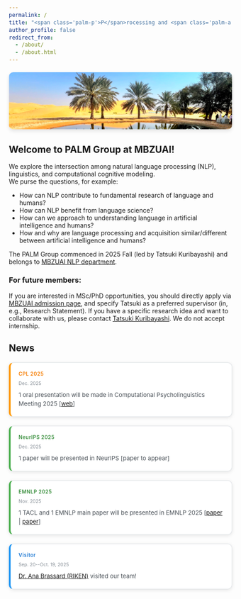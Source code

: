 ```yaml
---
permalink: /
title: "<span class='palm-p'>P</span>rocessing and <span class='palm-a'>A</span>cquisition of <span class='palm-l'>L</span>anguage in <span class='palm-m'>M</span>achines and <span class='palm-m'>M</span>ind (<span class='palm-p'>P</span><span class='palm-a'>A</span><span class='palm-l'>L</span><span class='palm-m'>M</span>) Group <img src='/images/palm-logo.png' alt='PALM Logo' class='title-logo'>"
author_profile: false
redirect_from:
  - /about/
  - /about.html
---
```


<div style="text-align: center; margin: 20px 0;">
  <img src="/images/dessert.png" alt="Dessert" style="max-width: 100%; height: auto; border-radius: 10px; box-shadow: 0 4px 8px rgba(0,0,0,0.1);">
</div>

## Welcome to PALM Group at MBZUAI!
We explore the intersection among natural language processing (NLP), linguistics, and computational cognitive modeling.  
We purse the questions, for example:
- How can NLP contribute to fundamental research of language and humans? 
- How can NLP benefit from language science? 
- How can we approach to understanding language in artificial intelligence and humans?
- How and why are language processing and acquisition similar/different between artificial intelligence and humans? 

The PALM Group commenced in 2025 Fall (led by Tatsuki Kuribayashi) and belongs to <a href="https://mbzuai.ac.ae/research-department/natural-language-processing-department/">MBZUAI NLP department</a>.


### For future members:
If you are interested in MSc/PhD opportunities, you should directly apply via <a href="https://mbzuai.ac.ae/study/graduate-admission-process/">MBZUAI admission page</a>, and specify Tatsuki as a preferred supervisor (in, e.g., Research Statement).
If you have a specific research idea and want to collaborate with us, please contact <a href="https://kuribayashi4.github.io/">Tatsuki Kuribayashi</a>. We do not accept internship.

## News

<style>
.news-grid {
  display: grid;
  grid-template-columns: repeat(auto-fit, minmax(320px, 1fr));
  gap: 20px;
  margin: 20px 0;
}

.news-card {
  background: white;
  border: 1px solid #dee2e6;
  border-radius: 10px;
  overflow: hidden;
  transition: all 0.3s ease;
  box-shadow: 0 2px 8px rgba(0,0,0,0.1);
}

.news-card:hover {
  box-shadow: 0 8px 25px rgba(0,0,0,0.15);
  transform: translateY(-3px);
}

.news-image {
  width: 100%;
  height: 180px;
  object-fit: cover;
  border-bottom: 1px solid #dee2e6;
}

.news-content-wrapper {
  padding: 18px;
}

.news-date {
  font-size: 0.8em;
  color: #6c757d;
  font-weight: 600;
  margin-bottom: 8px;
  letter-spacing: 0.5px;
}

.news-actual-date {
  font-size: 0.75em;
  color: #868e96;
  font-weight: 400;
  margin-bottom: 10px;
  text-transform: none;
}

.news-content {
  color: #495057;
  line-height: 1.5;
  font-size: 0.95em;
}

.news-highlight {
  border-left: 4px solid #2196f3;
}

.news-highlight .news-date {
  color: #1976d2;
}

.news-achievement {
  border-left: 4px solid #ff9800;
}

.news-achievement .news-date {
  color: #f57c00;
}

.news-publication {
  border-left: 4px solid #4caf50;
}

.news-publication .news-date {
  color: #388e3c;
}

.news-image-placeholder {
  width: 100%;
  height: 180px;
  background: linear-gradient(135deg, #f8f9fa 0%, #e9ecef 100%);
  display: flex;
  align-items: center;
  justify-content: center;
  font-size: 48px;
  color: #adb5bd;
  border-bottom: 1px solid #dee2e6;
}
</style>

<div class="news-grid">

  <div class="news-card news-achievement">
    <div class="news-content-wrapper">
      <div class="news-date">CPL 2025</div>
      <div class="news-actual-date">Dec. 2025</div>
      <div class="news-content">1 oral presentation will be made in Computational Psycholinguistics Meeting 2025 [<a href="https://cpl2025.sites.uu.nl/accepted-submissions/">web</a>]</div>
    </div>
  </div>

  <div class="news-card news-publication">
    <div class="news-content-wrapper">
      <div class="news-date">NeurIPS 2025</div>
      <div class="news-actual-date">Dec. 2025</div>
      <div class="news-content">1 paper will be presented in NeurIPS [paper to appear]</div>
    </div>
  </div>

  <div class="news-card news-publication">
    <div class="news-content-wrapper">
      <div class="news-date">EMNLP 2025</div>
      <div class="news-actual-date">Nov. 2025</div>
      <div class="news-content">1 TACL and 1 EMNLP main paper will be presented in EMNLP 2025 [<a href="https://arxiv.org/abs/2502.01615">paper</a> | <a href="https://arxiv.org/abs/2510.12722">paper</a>]</div>
    </div>
  </div>

  <div class="news-card news-highlight">
    <div class="news-content-wrapper">
      <div class="news-date">Visitor</div>
      <div class="news-actual-date">Sep. 20--Oct. 19, 2025</div>
      <div class="news-content"><a href="https://a-brassard.github.io/">Dr. Ana Brassard (RIKEN)</a> visited our team!</div>
    </div>
  </div>

</div>